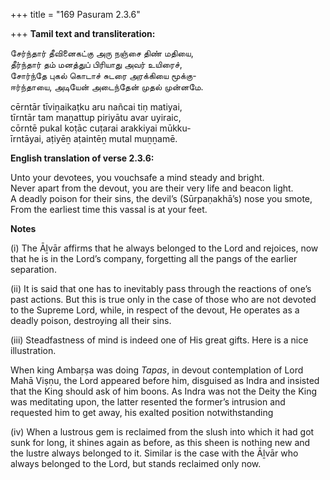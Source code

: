 +++
title = "169 Pasuram 2.3.6"

+++
**Tamil text and transliteration:**

சேர்ந்தார் தீவினைகட்கு அரு நஞ்சை திண் மதியை,  
தீர்ந்தார் தம் மனத்துப் பிரியாது அவர் உயிரைச்,  
சோர்ந்தே புகல் கொடாச் சுடரை அரக்கியை மூக்கு-  
ஈர்ந்தாயை, அடியேன் அடைந்தேன் முதல் முன்னமே.

cērntār tīviṉaikaṭku aru nañcai tiṇ matiyai,  
tīrntār tam maṉattup piriyātu avar uyiraic,  
cōrntē pukal koṭāc cuṭarai arakkiyai mūkku-  
īrntāyai, aṭiyēṉ aṭaintēṉ mutal muṉṉamē.

**English translation of verse 2.3.6:**

Unto your devotees, you vouchsafe a mind steady and bright.  
Never apart from the devout, you are their very life and beacon light.  
A deadly poison for their sins, the devil’s (Sūrpaṇakhā’s) nose you smote,  
From the earliest time this vassal is at your feet.

**Notes**

\(i\) The Āḻvār affirms that he always belonged to the Lord and rejoices, now that he is in the Lord’s company, forgetting all the pangs of the earlier separation.

\(ii\) It is said that one has to inevitably pass through the reactions of one’s past actions. But this is true only in the case of those who are not devoted to the Supreme Lord, while, in respect of the devout, He operates as a deadly poison, destroying all their sins.

\(iii\) Steadfastness of mind is indeed one of His great gifts. Here is a nice illustration.

When king Ambaṛṣa was doing *Tapas*, in devout contemplation of Lord Mahā Viṣṇu, the Lord appeared before him, disguised as Indra and insisted that the King should ask of him boons. As Indra was not the Deity the King was meditating upon, the latter resented the former’s intrusion and requested him to get away, his exalted position notwithstanding

\(iv\) When a lustrous gem is reclaimed from the slush into which it had got sunk for long, it shines again as before, as this sheen is nothing new and the lustre always belonged to it. Similar is the case with the Āḻvār who always belonged to the Lord, but stands reclaimed only now.


